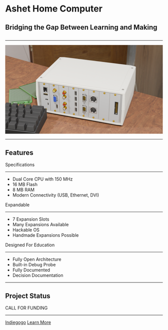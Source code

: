 # Ashet Home Computer

<div class="text-center">

<!-- <h2>The 21st century home computer</h2> -->

<h2>Bridging the Gap Between Learning and Making<h2>

</div>

---

![A rendering of a computer with a slotted design, having 8 slots with several connectors on them.](img/case-rendering.png)

---

<h2 class="display-5 text-center">Features</h2>

<div class="cardset">

<div class="card">
    <div class="card-title">Specifications</div>
    <hr>
    <div class="card-contents">
    <ul>
        <li>Dual Core CPU with 150 MHz</li>
        <li>16 MB Flash</li>
        <li>8 MB RAM</li>
        <li>Modern Connectivity (USB, Ethernet, DVI)</li>
    </ul>
    </div>
</div>

<div class="card">
    <div class="card-title">Expandable</div>
    <hr>
    <div class="card-contents">
    <ul>
        <li>7 Expansion Slots</li>
        <li>Many Expansions Available</li>
        <li>Hackable OS</li>
        <li>Handmade Expansions Possible</li>
    </ul>
    </div>
</div>

<div class="card">
    <div class="card-title">Designed For Education</div>
    <hr>
    <div class="card-contents">
    <ul>
        <li>Fully Open Architecture</li>
        <li>Built-in Debug Probe</li>
        <li>Fully Documented</li>
        <li>Decision Documentation</li>
        </ul>
    </div>
</div>

</div>

---

<h2 class="display-5 text-center">Project Status</h2>

CALL FOR FUNDING

---

<div class="text-center">
<a href="about/" class="btn btn-primary" role="button">Indiegogo</a>
<a href="hardware/" class="btn btn-primary" role="button">Learn More</a>
</div>
